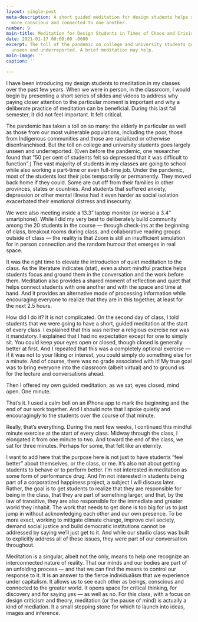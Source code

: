 ```yaml
---
layout: single-post
meta-description: A short guided meditation for design students helps students become
  more conscious and connected to one another.
number: 9
main-title: Meditation for Design Students in Times of Chaos and Crisis
date: 2021-01-17 00:00:00 -0600
excerpt: The toll of the pandemic on college and university students goes largely
  unseen and underreported. A brief meditation may help.
main-image: ''
caption: ''

---
```

I have been introducing my design students to meditation in my classes over the past few years. When we were in person, in the classroom, I would begin by presenting a short series of slides and videos to address why paying closer attention to the particular moment is important and why a deliberate practice of meditation can be beneficial. During this last fall semester, it did not feel important. It felt critical.

The pandemic has taken a toll on so many: the elderly in particular as well as those from our most vulnerable populations, including the poor, those from Indigenous communities and those are racialized or otherwise disenfranchised. But the toll on college and university students goes largely unseen and underreported. (Even before the pandemic, one researcher found that "50 per cent of students felt so depressed that it was difficult to function".) The vast majority of students in my classes are going to school while also working a part-time or even full-time job. Under the pandemic, most of the students lost their jobs temporarily or permanently. They moved back home if they could. Some are cut off from their families in other provinces, states or countries. And students that suffered anxiety, depression or other mental illness had it even harder as social isolation exacerbated their emotional distress and insecurity.

We were also meeting inside a 13.3” laptop monitor (or worse a 3.4” smartphone). While I did my very best to deliberately build community among the 20 students in the course — through check-ins at the beginning of class, breakout rooms during class, and collaborative reading groups outside of class — the reality is that Zoom is still an insufficient simulation for in person connection and the random humour that emerges in real space.

It was the right time to elevate the introduction of quiet meditation to the class. As the literature indicates (stat), even a short mindful practice helps students focus and ground them in the conversation and the work before them. Meditation also provides a shared moment of reflection and quiet that helps connect students with one another and with the space and time at hand. And it provides an alternative mode of processing information while encouraging everyone to realize that they are in this together, at least for the next 2.5 hours.

How did I do it? It is not complicated. On the second day of class, I told students that we were going to have a short, guided meditation at the start of every class. I explained that this was neither a religious exercise nor was it mandatory. I explained that I had no expectation except for one to simply sit. You could keep your eyes open or closed, though closed is generally better at first. And I repeated that this was a completely optional exercise — if it was not to your liking or interest, you could simply do something else for a minute. And of course, there was no grade associated with it! My true goal was to bring everyone into the classroom (albeit virtual) and to ground us for the lecture and conversations ahead.

Then I offered my own guided meditation, as we sat, eyes closed, mind open. One minute.

That’s it. I used a calm bell on an iPhone app to mark the beginning and the end of our work together. And I should note that I spoke quietly and encouragingly to the students over the course of that minute.

Really, that’s everything. During the next few weeks, I continued this mindful minute exercise at the start of every class. Midway through the class, I elongated it from one minute to two. And toward the end of the class, we sat for three minutes. Perhaps for some, that felt like an eternity.

I want to add here that the purpose here is not just to have students “feel better” about themselves, or the class, or me. It’s also not about getting students to behave or to perform better. I’m not interested in meditation as some form of performance drug. And I’m not interested in students being part of a corporatized happiness project, a subject I will discuss later. Rather, the goal is to get students to realize that they are responsible for being in the class, that they are part of something larger, and that, by the law of transitive, they are also responsible for the immediate and greater world they inhabit. The work that needs to get done is too big for us to just jump in without acknowledging each other and our own presence. To be more exact, working to mitigate climate change, improve civil society, demand social justice and build democratic institutions cannot be addressed by saying we’ll just get to it. And while our studio class was built to explicitly address all of these issues, they were part of our conversation throughout.

Meditation is a singular, albeit not the only, means to help one recognize an interconnected nature of reality. That our minds and our bodies are part of an unfolding process — and that we can find the means to control our response to it. It is an answer to the fierce individualism that we experience under capitalism. It allows us to see each other as beings, conscious and connected to the greater world. It opens space for critical thinking, for discovery and for saying yes — as well as no. For this class, with a focus on design criticism and theory, meditation (or the pause of mind) is actually a kind of mediation. It a small stepping stone for which to launch into ideas, images and inference.